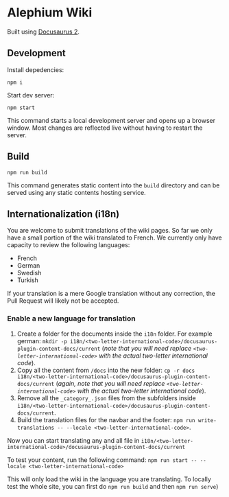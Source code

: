 # Alephium Wiki

Built using [Docusaurus 2](https://docusaurus.io/).

## Development

Install depedencies:

```shell
npm i
```

Start dev server:

```shell
npm start
```

This command starts a local development server and opens up a browser window. Most changes are reflected live without having to restart the server.

## Build

```shell
npm run build
```

This command generates static content into the `build` directory and can be served using any static contents hosting service.

## Internationalization (i18n)

You are welcome to submit translations of the wiki pages. So far we only have a small portion of the wiki translated to French. We currently only have capacity to review the following languages:

- French
- German
- Swedish
- Turkish

If your translation is a mere Google translation without any correction, the Pull Request will likely not be accepted.

### Enable a new language for translation

1. Create a folder for the documents inside the `i18n` folder. For example german: `mkdir -p i18n/<two-letter-international-code>/docusaurus-plugin-content-docs/current` (*note that you will need replace `<two-letter-international-code>` with the actual two-letter international code*).
2. Copy all the content from `/docs` into the new folder: `cp -r docs i18n/<two-letter-international-code>/docusaurus-plugin-content-docs/current` (*again, note that you will need replace `<two-letter-international-code>` with the actual two-letter international code*).
3. Remove all the `_category_.json` files from the subfolders inside `i18n/<two-letter-international-code>/docusaurus-plugin-content-docs/current`.
4. Build the translation files for the navbar and the footer: `npm run write-translations -- --locale <two-letter-international-code>`.

Now you can start translating any and all file in `i18n/<two-letter-international-code>/docusaurus-plugin-content-docs/current`

To test your content, run the following command: `npm run start -- --locale <two-letter-international-code>` 

This will only load the wiki in the language you are translating. To locally test the whole site, you can first do `npm run build` and then `npm run serve`)
